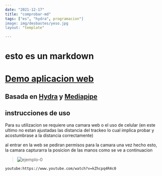 ```yaml
---
date: "2021-12-17"
title: "comprobar-md"
tags: ["es", "hydra", programacion"]
image: img/desbastes/yeso.jpg
layout: "template"

---
```


# esto es un markdown



# [Demo aplicacion web](https://santitfg.github.io/hydra-hand) 
## Basada en [Hydra](https://hydra.ojack.xyz/) y [Mediapipe](https://google.github.io/mediapipe/solutions/hands.html)


## instrucciones de uso 
Para su utilizacion se requiere una camara web o el uso de celular (en este ultimo no estan ajustadas las distancia del trackeo lo cual implica probar y acostumbrase a la distancia correctamente)

al entrar en la web se pediran permisos para la camara
una vez hecho esto, la camara capturarra la posicion de las manos como se ve a continuacion

> ![ejemplo-0](https://gitlab.com/stfg.prof/hydra-webpack-mp/-/raw/main/fotos/ejemplo-uso-0.jpg)


`youtube:https://www.youtube.com/watch?v=kZhcpq4R4c0`
